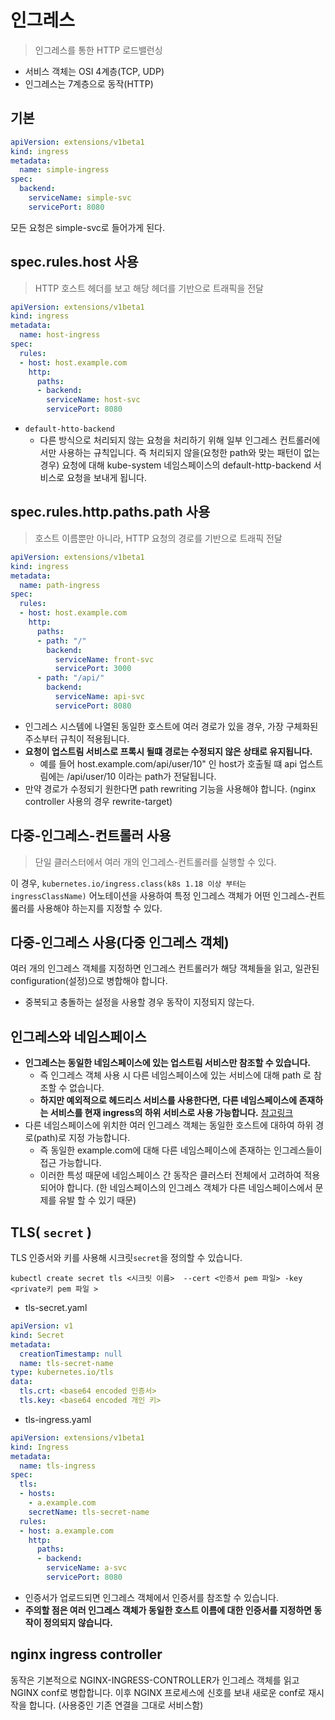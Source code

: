 # 인그레스
> 인그레스를 통한 HTTP 로드밸런싱

- 서비스 객체는 OSI 4계층(TCP, UDP)
- 인그레스는 7계층으로 동작(HTTP)

## 기본

```yaml
apiVersion: extensions/v1beta1
kind: ingress
metadata:
  name: simple-ingress
spec:
  backend:
    serviceName: simple-svc
    servicePort: 8080
```

모든 요청은 simple-svc로 들어가게 된다.

## spec.rules.host 사용
> HTTP 호스트 헤더를 보고 해당 헤더를 기반으로 트래픽을 전달

```yaml
apiVersion: extensions/v1beta1
kind: ingress
metadata:
  name: host-ingress
spec:
  rules:
  - host: host.example.com
    http:
      paths:
      - backend:
        serviceName: host-svc
        servicePort: 8080
```

- `default-htto-backend`
  - 다른 방식으로 처리되지 않는 요청을 처리하기 위해 일부 인그레스 컨트롤러에서만 사용하는 규칙입니다. 즉 처리되지 않을(요청한 path와 맞는 패턴이 없는 경우) 요청에 대해 kube-system 네임스페이스의 default-http-backend 서비스로 요청을 보내게 됩니다.

## spec.rules.http.paths.path 사용
> 호스트 이름뿐만 아니라, HTTP 요청의 경로를 기반으로 트래픽 전달

```yaml
apiVersion: extensions/v1beta1
kind: ingress
metadata:
  name: path-ingress
spec:
  rules:
  - host: host.example.com
    http:
      paths:
      - path: "/"
        backend:
          serviceName: front-svc
          servicePort: 3000
      - path: "/api/"
        backend:
          serviceName: api-svc
          servicePort: 8080
```

- 인그레스 시스템에 나열된 동일한 호스트에 여러 경로가 있을 경우, 가장 구체화된 주소부터 규칙이 적용됩니다.
- **요청이 업스트림 서비스로 프록시 될떄 경로는 수정되지 않은 상태로 유지됩니다.** 
  - 예를 들어 host.example.com/api/user/10" 인 host가 호출될 떄 api 업스트림에는 /api/user/10 이라는 path가 전달됩니다.
- 만약 경로가 수정되기 원한다면 path rewriting 기능을 사용해야 합니다. (nginx controller 사용의 경우 rewrite-target)

## 다중-인그레스-컨트롤러 사용
> 단일 클러스터에서 여러 개의 인그레스-컨트롤러를 실행할 수 있다.

이 경우, `kubernetes.io/ingress.class(k8s 1.18 이상 부터는 ingressClassName)` 어노테이션을 사용하여 특정 인그레스 객체가 어떤 인그레스-컨트롤러를 사용해야 하는지를 지정할 수 있다. 

## 다중-인그레스 사용(다중 인그레스 객체)

여러 개의 인그레스 객체를 지정하면 인그레스 컨트롤러가 해당 객체들을 읽고, 일관된 configuration(설정)으로 병합해야 합니다.

- 중복되고 충돌하는 설정을 사용할 경우 동작이 지정되지 않는다.

## 인그레스와 네임스페이스

- **인그레스는 동일한 네임스페이스에 있는 업스트림 서비스만 참조할 수 있습니다.**
  - 즉 인그레스 객체 사용 시 다른 네임스페이스에 있는 서비스에 대해 path 로 참조할 수 없습니다.
  - **하지만 예외적으로 헤드리스 서비스를 사용한다면, 다른 네임스페이스에 존재하는 서비스를 현재 ingress의 하위 서비스로 사용 가능합니다.** [참고링크](https://coffeewhale.com/kubernetes/service/2020/01/22/headless-svc/)
- 다른 네임스페이스에 위치한 여러 인그레스 객체는 동일한 호스트에 대하여 하위 경로(path)로 지정 가능합니다.
  - 즉 동일한 example.com에 대해 다른 네임스페이스에 존재하는 인그레스들이 접근 가능합니다.
  - 이러한 특성 때문에 네임스페이스 간 동작은 클러스터 전체에서 고려하여 적용되어야 합니다. (한 네임스페이스의 인그레스 객체가 다른 네임스페이스에서 문제를 유발 할 수 있기 때문)

## TLS( `secret` )

TLS 인증서와 키를 사용해 시크릿`secret`을 정의할 수 있습니다.

`kubectl create secret tls <시크릿 이름>  --cert <인증서 pem 파일> -key <private키 pem 파일 >`


- tls-secret.yaml
```yaml
apiVersion: v1
kind: Secret
metadata:
  creationTimestamp: null
  name: tls-secret-name
type: kubernetes.io/tls
data:
  tls.crt: <base64 encoded 인증서>
  tls.key: <base64 encoded 개인 키>
```

- tls-ingress.yaml
```yaml
apiVersion: extensions/v1beta1
kind: Ingress
metadata:
  name: tls-ingress
spec:
  tls:
  - hosts:
    - a.example.com
    secretName: tls-secret-name
  rules:
  - host: a.example.com
    http:
      paths:
      - backend:
        serviceName: a-svc
        servicePort: 8080
```

- 인증서가 업로드되면 인그레스 객체에서 인증서를 참조할 수 있습니다.
- **주의할 점은 여러 인그레스 객체가 동일한 호스트 이름에 대한 인증서를 지정하면 동작이 정의되지 않습니다.**


## nginx ingress controller

동작은 기본적으로 NGINX-INGRESS-CONTROLLER가 인그레스 객체를 읽고 NGINX conf로 병합합니다. 이후 NGINX 프로세스에 신호를 보내 새로운 conf로 재시작을 합니다. (사용중인 기존 연결을 그대로 서비스함)

